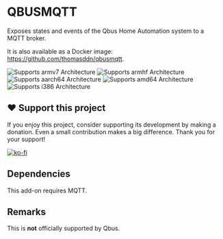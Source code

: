 # QBUSMQTT

Exposes states and events of the Qbus Home Automation system to a MQTT broker.

It is also available as a Docker image: https://github.com/thomasddn/qbusmqtt.

![Supports armv7 Architecture][armv7-shield]
![Supports armhf Architecture][armhf-shield]
![Supports aarch64 Architecture][aarch64-shield]
![Supports amd64 Architecture][amd64-shield]
![Supports i386 Architecture][i386-shield]

## ❤️ Support this project

If you enjoy this project, consider supporting its development by making a donation. Even a small contribution makes a big difference. Thank you for your support!

[![ko-fi](https://ko-fi.com/img/githubbutton_sm.svg)](https://ko-fi.com/N4N7UZ6KN)

## Dependencies

This add-on requires MQTT.

## Remarks

This is **not** officially supported by Qbus.


[armv7-shield]: https://img.shields.io/badge/armv7-yes-green.svg?style=flat-square
[armhf-shield]: https://img.shields.io/badge/armhf-yes-green.svg?style=flat-square
[aarch64-shield]: https://img.shields.io/badge/aarch64-yes-green.svg?style=flat-square
[amd64-shield]: https://img.shields.io/badge/amd64-yes-green.svg?style=flat-square
[i386-shield]: https://img.shields.io/badge/i386-yes-green.svg?style=flat-square
